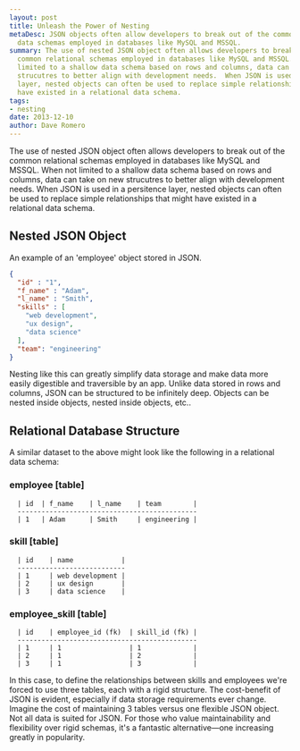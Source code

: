 ```yaml
---
layout: post
title: Unleash the Power of Nesting
metaDesc: JSON objects often allow developers to break out of the common relational
  data schemas employed in databases like MySQL and MSSQL.
summary: The use of nested JSON object often allows developers to break out of the
  common relational schemas employed in databases like MySQL and MSSQL.  When not
  limited to a shallow data schema based on rows and columns, data can take on new
  strucutres to better align with development needs.  When JSON is used in a persitence
  layer, nested objects can often be used to replace simple relationships that might
  have existed in a relational data schema.
tags:
- nesting
date: 2013-12-10
author: Dave Romero
---
```


The use of nested JSON object often allows developers to break out of the common relational schemas employed in databases like MySQL and MSSQL.  When not limited to a shallow data schema based on rows and columns, data can take on new strucutres to better align with development needs.  When JSON is used in a persitence layer, nested objects can often be used to replace simple relationships that might have existed in a relational data schema.

## Nested JSON Object

An example of an 'employee' object stored in JSON.

```json
{
  "id" : "1",
  "f_name" : "Adam",
  "l_name" : "Smith",
  "skills" : [
    "web development",
    "ux design",
    "data science"
  ],
  "team": "engineering"
}
```

Nesting like this can greatly simplify data storage and make data more easily digestible and traversible by an app.  Unlike data stored in rows and columns, JSON can be structured to be infinitely deep.  Objects can be nested inside objects, nested inside objects, etc..

## Relational Database Structure

A similar dataset to the above might look like the following in a relational data schema:

### employee [table]

```
  | id  | f_name    | l_name    | team        |
  ---------------------------------------------
  | 1   | Adam      | Smith     | engineering |
```

### skill [table]

```
  | id    | name            |
  ---------------------------
  | 1     | web development |
  | 2     | ux design       |
  | 3     | data science    |
```

### employee_skill [table]

```
  | id    | employee_id (fk)  | skill_id (fk) |
  ---------------------------------------------
  | 1     | 1                 | 1             |
  | 2     | 1                 | 2             |
  | 3     | 1                 | 3             |
```

In this case, to define the relationships between skills and employees we're forced to use three tables, each with a rigid structure.  The cost-benefit of JSON is evident, especially if data storage requirements ever change.  Imagine the cost of maintaining 3 tables versus one flexible JSON object.  Not all data is suited for JSON.  For those who value maintainability and flexibility over rigid schemas, it's a fantastic alternative&mdash;one increasing greatly in popularity.
